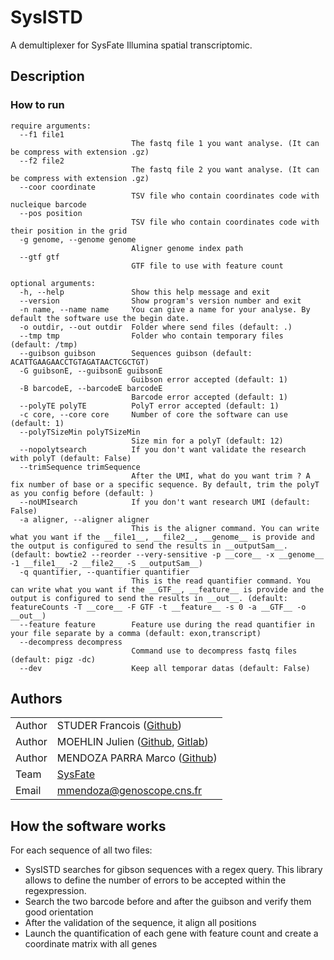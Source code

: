 # SysISTD
A demultiplexer for SysFate Illumina spatial transcriptomic.

## Description


### How to run

```
require arguments:
  --f1 file1
                           The fastq file 1 you want analyse. (It can be compress with extension .gz)
  --f2 file2
                           The fastq file 2 you want analyse. (It can be compress with extension .gz)
  --coor coordinate
                           TSV file who contain coordinates code with nucleique barcode
  --pos position
                           TSV file who contain coordinates code with their position in the grid
  -g genome, --genome genome
                           Aligner genome index path
  --gtf gtf
                           GTF file to use with feature count
  ```
```
optional arguments:
  -h, --help               Show this help message and exit
  --version                Show program's version number and exit
  -n name, --name name     You can give a name for your analyse. By default the software use the begin date.
  -o outdir, --out outdir  Folder where send files (default: .)
  --tmp tmp                Folder who contain temporary files (default: /tmp)
  --guibson guibson        Sequences guibson (default: ACATTGAAGAACCTGTAGATAACTCGCTGT)
  -G guibsonE, --guibsonE guibsonE
                           Guibson error accepted (default: 1)
  -B barcodeE, --barcodeE barcodeE
                           Barcode error accepted (default: 1)
  --polyTE polyTE          PolyT error accepted (default: 1)
  -c core, --core core     Number of core the software can use (default: 1)
  --polyTSizeMin polyTSizeMin
                           Size min for a polyT (default: 12)
  --nopolytsearch          If you don't want validate the research with polyT (default: False)
  --trimSequence trimSequence
                           After the UMI, what do you want trim ? A fix number of base or a specific sequence. By default, trim the polyT as you config before (default: )
  --noUMIsearch            If you don't want research UMI (default: False)
  -a aligner, --aligner aligner
                           This is the aligner command. You can write what you want if the __file1__, __file2__, __genome__ is provide and the output is configured to send the results in __outputSam__. (default: bowtie2 --reorder --very-sensitive -p __core__ -x __genome__ -1 __file1__ -2 __file2__ -S __outputSam__)
  -q quantifier, --quantifier quantifier
                           This is the read quantifier command. You can write what you want if the __GTF__, __feature__ is provide and the output is configured to send the results in __out__. (default: featureCounts -T __core__ -F GTF -t __feature__ -s 0 -a __GTF__ -o __out__)
  --feature feature        Feature use during the read quantifier in your file separate by a comma (default: exon,transcript)
  --decompress decompress
                           Command use to decompress fastq files (default: pigz -dc)
  --dev                    Keep all temporar datas (default: False)
  ```

## Authors

|         |                                                                                               |
| ------- | --------------------------------------------------------------------------------------------- |
| Author  | STUDER Francois ([Github](https://github.com/studyfranco))                                    |
| Author  | MOEHLIN Julien ([Github](https://github.com/JulienMoehlin), [Gitlab](https://gitlab.com/julienmoehlin)) |
| Author  | MENDOZA PARRA Marco ([Github](https://github.com/SysFate))                                    |
| Team    | [SysFate](https://www.sysfate.org/)                                                           |
| Email   | <mmendoza@genoscope.cns.fr>                                                                   |

## How the software works
For each sequence of all two files:
  - SysISTD searches for gibson sequences with a regex query. This library allows to define the number of errors to be accepted within the regexpression.
  - Search the two barcode before and after the guibson and verify them good orientation
  - After the validation of the sequence, it align all positions
  - Launch the quantification of each gene with feature count and create a coordinate matrix with all genes
